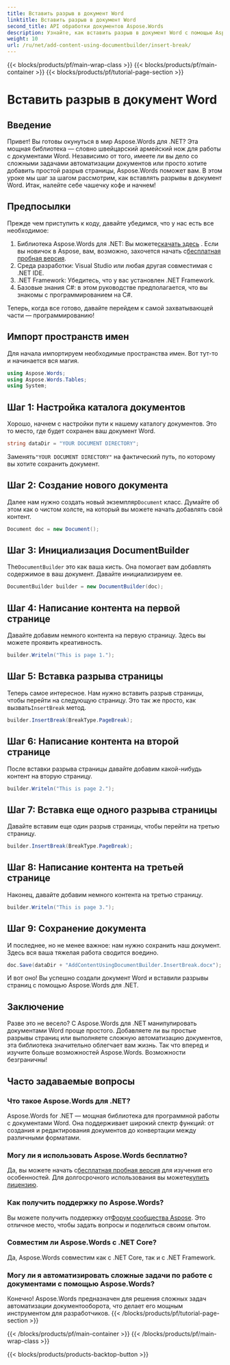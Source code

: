 ```yaml
---
title: Вставить разрыв в документ Word
linktitle: Вставить разрыв в документ Word
second_title: API обработки документов Aspose.Words
description: Узнайте, как вставить разрыв в документ Word с помощью Aspose.Words для .NET с помощью этого подробного руководства. Идеально подходит для разработчиков, желающих освоить манипуляции с документами.
weight: 10
url: /ru/net/add-content-using-documentbuilder/insert-break/
---
```


{{< blocks/products/pf/main-wrap-class >}}
{{< blocks/products/pf/main-container >}}
{{< blocks/products/pf/tutorial-page-section >}}

# Вставить разрыв в документ Word

## Введение

Привет! Вы готовы окунуться в мир Aspose.Words для .NET? Эта мощная библиотека — словно швейцарский армейский нож для работы с документами Word. Независимо от того, имеете ли вы дело со сложными задачами автоматизации документов или просто хотите добавить простой разрыв страницы, Aspose.Words поможет вам. В этом уроке мы шаг за шагом рассмотрим, как вставлять разрывы в документ Word. Итак, налейте себе чашечку кофе и начнем!

## Предпосылки

Прежде чем приступить к коду, давайте убедимся, что у нас есть все необходимое:

1.  Библиотека Aspose.Words для .NET: Вы можете[скачать здесь](https://releases.aspose.com/words/net/) . Если вы новичок в Aspose, вам, возможно, захочется начать с[бесплатная пробная версия](https://releases.aspose.com/).
2. Среда разработки: Visual Studio или любая другая совместимая с .NET IDE.
3. .NET Framework: Убедитесь, что у вас установлен .NET Framework.
4. Базовые знания C#: в этом руководстве предполагается, что вы знакомы с программированием на C#.

Теперь, когда все готово, давайте перейдем к самой захватывающей части — программированию!

## Импорт пространств имен

Для начала импортируем необходимые пространства имен. Вот тут-то и начинается вся магия.

```csharp
using Aspose.Words;
using Aspose.Words.Tables;
using System;
```

## Шаг 1: Настройка каталога документов

Хорошо, начнем с настройки пути к нашему каталогу документов. Это то место, где будет сохранен ваш документ Word.

```csharp
string dataDir = "YOUR DOCUMENT DIRECTORY";
```

 Заменять`"YOUR DOCUMENT DIRECTORY"` на фактический путь, по которому вы хотите сохранить документ.

## Шаг 2: Создание нового документа

 Далее нам нужно создать новый экземпляр`Document` класс. Думайте об этом как о чистом холсте, на который вы можете начать добавлять свой контент.

```csharp
Document doc = new Document();
```

## Шаг 3: Инициализация DocumentBuilder

 The`DocumentBuilder` это как ваша кисть. Она помогает вам добавлять содержимое в ваш документ. Давайте инициализируем ее.

```csharp
DocumentBuilder builder = new DocumentBuilder(doc);
```

## Шаг 4: Написание контента на первой странице

Давайте добавим немного контента на первую страницу. Здесь вы можете проявить креативность.

```csharp
builder.Writeln("This is page 1.");
```

## Шаг 5: Вставка разрыва страницы

 Теперь самое интересное. Нам нужно вставить разрыв страницы, чтобы перейти на следующую страницу. Это так же просто, как вызвать`InsertBreak` метод.

```csharp
builder.InsertBreak(BreakType.PageBreak);
```

## Шаг 6: Написание контента на второй странице

После вставки разрыва страницы давайте добавим какой-нибудь контент на вторую страницу.

```csharp
builder.Writeln("This is page 2.");
```

## Шаг 7: Вставка еще одного разрыва страницы

Давайте вставим еще один разрыв страницы, чтобы перейти на третью страницу.

```csharp
builder.InsertBreak(BreakType.PageBreak);
```

## Шаг 8: Написание контента на третьей странице

Наконец, давайте добавим немного контента на третью страницу.

```csharp
builder.Writeln("This is page 3.");
```

## Шаг 9: Сохранение документа

И последнее, но не менее важное: нам нужно сохранить наш документ. Здесь вся ваша тяжелая работа сводится воедино.

```csharp
doc.Save(dataDir + "AddContentUsingDocumentBuilder.InsertBreak.docx");
```

И вот оно! Вы успешно создали документ Word и вставили разрывы страниц с помощью Aspose.Words для .NET.

## Заключение

Разве это не весело? С Aspose.Words для .NET манипулировать документами Word проще простого. Добавляете ли вы простые разрывы страниц или выполняете сложную автоматизацию документов, эта библиотека значительно облегчает вам жизнь. Так что вперед и изучите больше возможностей Aspose.Words. Возможности безграничны!

## Часто задаваемые вопросы

### Что такое Aspose.Words для .NET?
Aspose.Words for .NET — мощная библиотека для программной работы с документами Word. Она поддерживает широкий спектр функций: от создания и редактирования документов до конвертации между различными форматами.

### Могу ли я использовать Aspose.Words бесплатно?
Да, вы можете начать с[бесплатная пробная версия](https://releases.aspose.com/) для изучения его особенностей. Для долгосрочного использования вы можете[купить лицензию](https://purchase.aspose.com/buy).

### Как получить поддержку по Aspose.Words?
 Вы можете получить поддержку от[Форум сообщества Aspose](https://forum.aspose.com/c/words/8). Это отличное место, чтобы задать вопросы и поделиться своим опытом.

### Совместим ли Aspose.Words с .NET Core?
Да, Aspose.Words совместим как с .NET Core, так и с .NET Framework.

### Могу ли я автоматизировать сложные задачи по работе с документами с помощью Aspose.Words?
Конечно! Aspose.Words предназначен для решения сложных задач автоматизации документооборота, что делает его мощным инструментом для разработчиков.
{{< /blocks/products/pf/tutorial-page-section >}}

{{< /blocks/products/pf/main-container >}}
{{< /blocks/products/pf/main-wrap-class >}}

{{< blocks/products/products-backtop-button >}}
